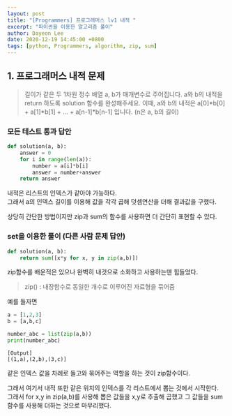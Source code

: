 ```yaml
---
layout: post
title: "[Programmers] 프로그래머스 lv1 내적 "
excerpt: "파이썬을 이용한 알고리즘 풀이"
author: Dayeon Lee
date: 2020-12-19 14:45:00 +0800
tags: [python, Programmers, algorithm, zip, sum]
---
```


## 1. 프로그래머스 내적 문제  
> 길이가 같은 두 1차원 정수 배열 a, b가 매개변수로 주어집니다. a와 b의 내적을 return 하도록 solution 함수를 완성해주세요.
이때, a와 b의 내적은 a[0]*b[0] + a[1]*b[1] + ... + a[n-1]*b[n-1] 입니다. (n은 a, b의 길이)


### 모든 테스트 통과 답안 

```Python
def solution(a, b):
    answer = 0 
    for i in range(len(a)):
        number = a[i]*b[i]
        answer = number+answer
    return answer
```

내적은 리스트의 인덱스가 같아야 가능하다.  
그래서 a의 인덱스 길이를 이용해 값을 각각 곱해 덧셈연산을 더해 결과값을 구했다. 

상당히 간단한 방법이지만 zip과 sum의 함수를 사용하면 더 간단히 표현할 수 있다.


### set을 이용한 풀이 (다른 사람 문제 답안)

```Python
def solution(a, b):
    return sum([x*y for x, y in zip(a,b)])
  ```
  
  zip함수를 배운적은 있으나 완벽히 내것으로 소화하고 사용하는덴 힘들었다.  
  
  > zip() : 내장함수로 동일한 개수로 이루어진 자료형을 묶어줌   
  
  예를 들자면 
  
```Python
a = [1,2,3]
b = [a,b,c] 

number_abc = list(zip(a,b))
print(number_abc)
```
  
```
[Output]
[(1,a),(2,b),(3,c)] 
```

같은 인덱스 값을 차례로 들고와 묶어주는 역할을 하는 것이 zip함수이다. 

그래서 여기서 내적 또한 같은 위치의 인덱스를 각 리스트에서 뽑는 것에서 시작한다.  
그래서 for x,y in zip(a,b)를 사용해 뽑은 값들을 x,y로 추출해 곱했고 그 값들을 sum함수를 사용해 더하는 것으로 마무리했다. 


